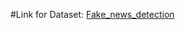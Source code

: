 #Link for Dataset:
[Fake_news_detection](https://drive.google.com/drive/folders/1Ej0n0Me6-Sa6ZPDQqK7ZaSyojbw_Wt1O?usp=drive_link)
